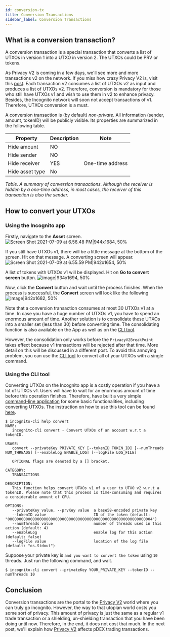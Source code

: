 ```yaml
---
id: conversion-tx
title: Conversion Transactions
sidebar_label: Conversion Transactions
---
```



## What is a conversion transaction?
A conversion transaction is a special transaction that converts a list of UTXOs in version 1 into a UTXO in version 2. The UTXOs could be PRV or tokens. 

As Privacy V2 is coming in a few days, we'll see more and more transactions v2 on the network. If you miss how crazy Privacy V2 is, visit this [post](https://we.incognito.org/t/introduction-to-privacy-v2/12776).  Each transaction v2 consumes a list of UTXOs v2 as input and produces a list of UTXOs v2. Therefore, conversion is mandatory for those who still have UTXOs v1 and wish to use them in v2 to enhance privacy. Besides, the Incognito network will soon not accept transactions of v1. Therefore, UTXOs conversion is a must.

A conversion transaction is (by default) *non-private*. All information (sender, amount, tokenID) will be publicly visible. Its properties are summarized in the following table.

Property|Description|Note
--|--|---
Hide amount| NO|
Hide sender| NO|
Hide receiver| YES | One-time address
Hide asset type | No 
*Table. A summary of conversion transactions. Although the receiver is hidden by a one-time address, in most cases, the receiver of this transaction is also the sender.*

## How to convert your UTXOs
### Using the Incognito app
Firstly, navigate to the **Asset** screen.
![Screen Shot 2021-07-09 at 6.56.48 PM|944x1684, 50%](upload://zPawkhq6pWKKgiLvbe1dsVB1PkK.png) 

If you still have UTXOs v1, there will be a little message at the bottom of the screen. Hit on that message. A converting screen will appear.
![Screen Shot 2021-07-09 at 6.55.59 PM|942x1654, 50%](upload://1wxXBa9BwAXFuR1pywgPY2IXxv2.png) 

A list of tokens with UTXOs v1 will be displayed. Hit on **Go to convert screen** button.
![image|934x1694, 50%](upload://rv46fseuXCVwXNJzzub5o3kRqVe.png) 

Now, click the **Convert** button and wait until the process finishes. When the process is successful, the **Convert** screen will look like the following
![image|942x1682, 50%](upload://fzwmXjw6ihIlG80yl5P9kfBcvN3.png) 

Note that a conversion transaction consumes at most 30 UTXOs v1 at a time. In case you have a huge number of UTXOs v1, you have to spend an enormous amount of time. Another solution is to consolidate these UTXOs into a smaller set (less than 30) before converting time. The consolidating function is also available on the App as well as on the [CLI tool](https://github.com/incognitochain/incognito-cli#consolidate).

However, the consolidation only works before the `PrivacyV2BreakPoint` takes effect because v1 transactions will be rejected after that time. More detail on this will be discussed in a different post.  To avoid this annoying problem, you can use the [CLI tool](https://github.com/incognitochain/incognito-cli) to convert all of your UTXOs with a single command.

### Using the CLI tool
Converting UTXOs on the Incognito app is a costly operation if you have a lot of UTXOs  v1. Users will have to wait for an enormous amount of time before this operation finishes. Therefore, have built a very simple [command-line application](https://github.com/incognitochain/incognito-cli) for some basic functionalities, including converting UTXOs. The instruction on how to use this tool can be found [here](https://github.com/incognitochain/incognito-cli#convert). 

```shell
$ incognito-cli help convert
NAME:
   incognito-cli convert - Convert UTXOs of an account w.r.t a tokenID.

USAGE:
   convert --privateKey PRIVATE_KEY [--tokenID TOKEN_ID] [--numThreads NUM_THREADS] [--enableLog ENABLE_LOG] [--logFile LOG_FILE]

   OPTIONAL flags are denoted by a [] bracket.

CATEGORY:
   TRANSACTIONS

DESCRIPTION:
   This function helps convert UTXOs v1 of a user to UTXO v2 w.r.t a tokenID. Please note that this process is time-consuming and requires a considerable amount of CPU.

OPTIONS:
   --privateKey value, --prvKey value  a base58-encoded private key
   --tokenID value                     ID of the token (default: "0000000000000000000000000000000000000000000000000000000000000004")
   --numThreads value                  number of threads used in this action (default: 4)
   --enableLog                         enable log for this action (default: false)
   --logFile value                     location of the log file (default: "os.Stdout")
```
Suppose your private key is `` and you want to convert the token `` using `10` threads.  Just run the following command, and wait.
```shell
$ incognito-cli convert --privateKey YOUR_PRIVATE_KEY --tokenID --numThreads 10
```

## Conclusion
Conversion transactions are the portal to the [Privacy V2](https://we.incognito.org/t/introduction-to-privacy-v2/12776) world where you can truly go incognito. However, the way to that utopian world costs you some sort of privacy. This amount of privacy is just the same as a regular v1 trade transaction or a shielding, un-shielding transaction that you have been doing until now. Therefore, in the end, it does not cost that much. In the next post, we'll explain how [Privacy V2](https://we.incognito.org/t/introduction-to-privacy-v2/12776) affects pDEX trading transactions.
